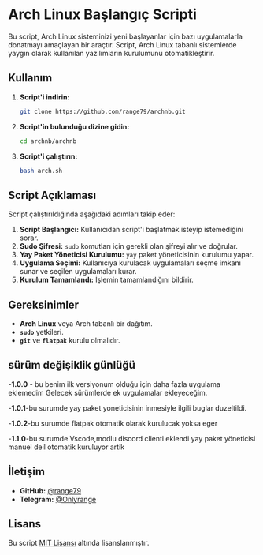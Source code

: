 # Arch Linux Başlangıç Scripti

Bu script, Arch Linux sisteminizi yeni başlayanlar için bazı uygulamalarla donatmayı amaçlayan bir araçtır. Script, Arch Linux tabanlı sistemlerde yaygın olarak kullanılan yazılımların kurulumunu otomatikleştirir.


## Kullanım

1. **Script'i indirin:**
    ```bash
    git clone https://github.com/range79/archnb.git
    ```

2. **Script'in bulunduğu dizine gidin:**
    ```bash
    cd archnb/archnb
    ```

3. **Script'i çalıştırın:**
    ```bash
    bash arch.sh
    ```

## Script Açıklaması

Script çalıştırıldığında aşağıdaki adımları takip eder:

1. **Script Başlangıcı:** Kullanıcıdan script'i başlatmak isteyip istemediğini sorar.
2. **Sudo Şifresi:** `sudo` komutları için gerekli olan şifreyi alır ve doğrular.
3. **Yay Paket Yöneticisi Kurulumu:** `yay` paket yöneticisinin kurulumu yapar.
4. **Uygulama Seçimi:** Kullanıcıya kurulacak uygulamaları seçme imkanı sunar ve seçilen uygulamaları kurar.
5. **Kurulum Tamamlandı:** İşlemin tamamlandığını bildirir.

## Gereksinimler

- **Arch Linux** veya Arch tabanlı bir dağıtım.
- **`sudo`** yetkileri.
- **`git`** ve **`flatpak`** kurulu olmalıdır.




## sürüm değişiklik günlüğü
-**1.0.0** - bu benim ilk versiyonum olduğu için daha fazla uygulama eklemedim  Gelecek sürümlerde ek uygulamalar ekleyeceğim.

-**1.0.1**-bu surumde yay paket yoneticisinin inmesiyle ilgili buglar duzeltildi.

-**1.0.2**-bu surumde flatpak otomatik olarak kurulucak yoksa eger 


-**1.1.0**-bu surumde Vscode,modlu discord clienti eklendi yay paket yöneticisi manuel deil otomatik kuruluyor artik



## İletişim

- **GitHub:** [@range79](https://github.com/range79)
- **Telegram:** [@Onlyrange](https://t.me/Onlyrange)




## Lisans

Bu script [MIT Lisansı](https://opensource.org/licenses/MIT) altında lisanslanmıştır.


